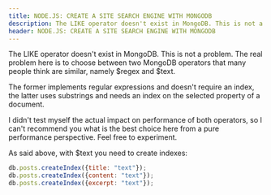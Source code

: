 ```yaml
---
title: NODE.JS: CREATE A SITE SEARCH ENGINE WITH MONGODB
description: The LIKE operator doesn't exist in MongoDB. This is not a problem.
header: NODE.JS: CREATE A SITE SEARCH ENGINE WITH MONGODB
---
```

The LIKE operator doesn't exist in MongoDB. This is not a problem. The real problem here is to choose between two MongoDB operators that many people think are similar, namely $regex and $text.

The former implements regular expressions and doesn't require an index, the latter uses substrings and needs an index on the selected property of a document.

I didn't test myself the actual impact on performance of both operators, so I can't recommend you what is the best choice here from a pure performance perspective. Feel free to experiment.

As said above, with $text you need to create indexes:

``` javascript
db.posts.createIndex({title: "text"});
db.posts.createIndex({content: "text"});
db.posts.createIndex({excerpt: "text"});

```
